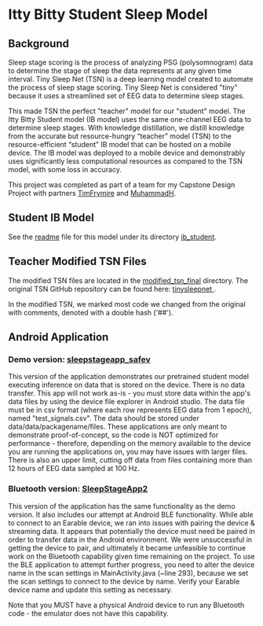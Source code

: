 # Itty Bitty Student Sleep Model
## Background
Sleep stage scoring is the process of analyzing PSG (polysomnogram) data to determine the stage of sleep the data represents at any given time interval. Tiny Sleep Net (TSN) is a deep learning model created to automate the process of sleep stage scoring. Tiny Sleep Net is considered "tiny" because it uses a streamlined set of EEG data to determine sleep stages.​

This made TSN the perfect "teacher" model for our "student" model. The Itty Bitty Student model (IB model) uses the same one-channel EEG data to determine sleep stages. With knowledge distillation, we distill knowledge from the accurate but resource-hungry “teacher” model (TSN) to the resource-efficient “student” IB model that can be hosted on a mobile device. The IB model was deployed to a mobile device and demonstrably uses significantly less computational resources as compared to the TSN model, with some loss in accuracy. 

This project was completed as part of a team for my Capstone Design Project with partners [TimFrymire](https://github.com/TimFrymire) and [MuhammadH](https://github.com/MuhammadH).

## Student IB Model
See the [readme](/ib_student/README.md) file for this model under its directory [ib_student](/ib_student/).

## Teacher Modified TSN Files
The modified TSN files are located in the [modified_tsn_final](/modified_tsn_final/) directory. The original TSN GitHub repository can be found here: [tinysleepnet
](https://github.com/akaraspt/tinysleepnet).

In the modified TSN, we marked most code we changed from the original with comments, denoted with a double hash ('##').

## Android Application
### Demo version: [sleepstageapp_safev](/sleepstageapp_safev/)

This version of the application demonstrates our pretrained student model executing inference on data that is stored on the device. There is no data transfer. This app will not work as-is - you must store data within the app's data files by using the device file explorer in Android studio. The data file must be in csv format (where each row represents EEG data from 1 epoch), named "test_signals.csv". The data should be stored under data/data/packagename/files. These applications are only meant to demonstrate proof-of-concept, so the code is NOT optimized for performance - therefore, depending on the memory available to the device you are running the applications on, you may have issues with larger files. There is also an upper limit, cutting off data from files containing more than 12 hours of EEG data sampled at 100 Hz.

### Bluetooth version: [SleepStageApp2](/SleepStageApp2/)

This version of the application has the same functionality as the demo version. It also includes our attempt at Android BLE functionality. While able to connect to an Earable device, we ran into issues with pairing the device & streaming data. It appears that potentially the device must need be paired in order to transfer data in the Android environment. We were unsuccessful in getting the device to pair, and ultimately it became unfeasible to continue work on the Bluetooth capability given time remaining on the project. To use the BLE application to attempt further progress, you need to alter the device name in the scan settings in MainActivity.java (~line 293), because we set the scan settings to connect to the device by name. Verify your Earable device name and update this setting as necessary.

Note that you MUST have a physical Android device to run any Bluetooth code - the emulator does not have this capability.
